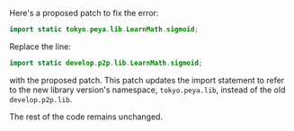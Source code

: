 Here's a proposed patch to fix the error:
```java
import static tokyo.peya.lib.LearnMath.sigmoid;
```
Replace the line:
```java
import static develop.p2p.lib.LearnMath.sigmoid;
```
with the proposed patch. This patch updates the import statement to refer to the new library version's namespace, `tokyo.peya.lib`, instead of the old `develop.p2p.lib`.

The rest of the code remains unchanged.